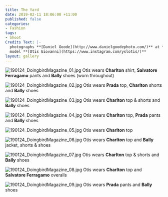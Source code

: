 ```yaml
---
title: The Yard
date: 2019-02-11 18:06:00 +11:00
published: false
categories:
- Fashion
tags:
- Shoot
Credits Text: |-
  photographs **[Daniel Goode](http://www.danielgoodephoto.com/)** at **[The Artist Group](https://www.instagram.com/theartistgroup/)** fashion **[Miguel Urbina Tan](https://www.instagram.com/miguelurbinatan/)**
  model **[Otis Giovanni](https://www.instagram.com/yslotis/)**
layout: gallery
---
```


![190124_DoingbirdMagazine_01.jpg](/uploads/190124_DoingbirdMagazine_01.jpg)
Otis wears **Charlton** shirt, **Salvatore Ferragamo** pants and **Bally** shoes (worn throughout)

![190124_DoingbirdMagazine_02.jpg](/uploads/190124_DoingbirdMagazine_02.jpg)
Otis wears **Prada** top, **Charlton** shorts and **Bally** shoes

![190124_DoingbirdMagazine_03.jpg](/uploads/190124_DoingbirdMagazine_03.jpg)
Otis wears **Charlton** top & shorts and **Bally** shoes

![190124_DoingbirdMagazine_04.jpg](/uploads/190124_DoingbirdMagazine_04.jpg)
Otis wears **Charlton** top, **Prada** pants and **Bally** shoes

![190124_DoingbirdMagazine_05.jpg](/uploads/190124_DoingbirdMagazine_05.jpg)
Otis wears **Charlton** top

![190124_DoingbirdMagazine_06.jpg](/uploads/190124_DoingbirdMagazine_06.jpg)
Otis wears **Charlton** top and **Bally** jacket, shorts & shoes

![190124_DoingbirdMagazine_07.jpg](/uploads/190124_DoingbirdMagazine_07.jpg)
Otis wears **Charlton** top & shorts and **Bally** shoes

![190124_DoingbirdMagazine_08.jpg](/uploads/190124_DoingbirdMagazine_08.jpg)
Otis wears **Charlton** top and **Salvatore Ferragamo** overalls

![190124_DoingbirdMagazine_09.jpg](/uploads/190124_DoingbirdMagazine_09.jpg)
Otis wears **Prada** pants and **Bally** shoes







